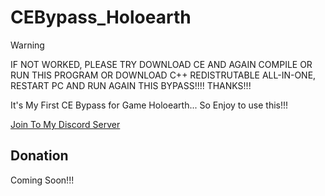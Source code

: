 # CEBypass_Holoearth

> [!WARNING]
> IF NOT WORKED, PLEASE TRY DOWNLOAD CE AND AGAIN COMPILE OR RUN THIS PROGRAM OR DOWNLOAD C++ REDISTRUTABLE ALL-IN-ONE, RESTART PC AND RUN AGAIN THIS BYPASS!!!! THANKS!!!

It's My First CE Bypass for Game Holoearth... So Enjoy to use this!!!

[Join To My Discord Server](https://discord.gg/U2P5Hrcq9C)
## Donation

Coming Soon!!!
